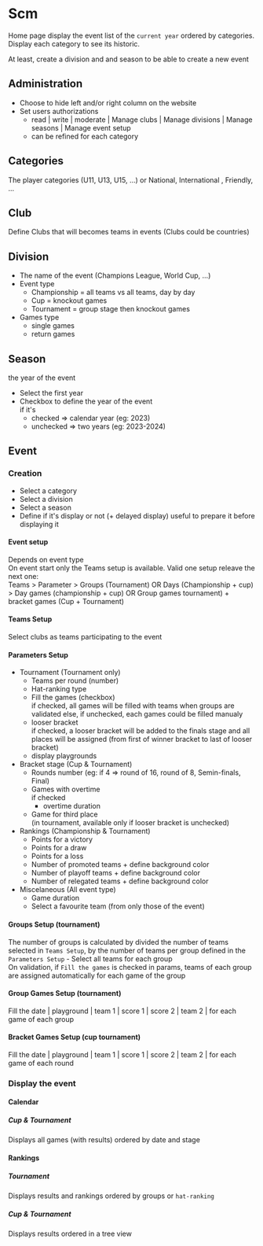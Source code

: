 # Scm
Home page display the event list of the `current year` ordered by categories.  
Display each category to see its historic.

At least, create a division and and season to be able to create a new event

## Administration
- Choose to hide left and/or right column on the website
- Set users authorizations  
    - read | write | moderate | Manage clubs | Manage divisions | Manage seasons | Manage event setup  
    - can be refined for each category

## Categories
The player categories (U11, U13, U15, ...) or National, International , Friendly, ...

## Club
Define Clubs that will becomes teams in events (Clubs could be countries)

## Division
- The name of the event (Champions League, World Cup, ...)
- Event type
    - Championship = all teams vs all teams, day by day
    - Cup = knockout games
    - Tournament = group stage then knockout games
- Games type
    - single games
    - return games

## Season
the year of the event
- Select the first year
- Checkbox to define the year of the event  
    if it's
    - checked => calendar year (eg: 2023)
    - unchecked => two years (eg: 2023-2024)

## Event

### Creation
- Select a category
- Select a division
- Select a season
- Define if it's display or not (+ delayed display)
    useful to prepare it before displaying it

#### Event setup
Depends on event type  
On event start only the Teams setup is available.
Valid one setup releave the next one:  
    Teams 
    > Parameter 
        > Groups (Tournament) OR Days (Championship + cup) 
            > Day games (championship + cup) OR Group games tournament) + bracket games (Cup + Tournament)

#### Teams Setup
Select clubs as teams participating to the event

#### Parameters Setup
- Tournament (Tournament only)
    - Teams per round (number)
    - Hat-ranking type
    - Fill the games (checkbox)  
        if checked, all games will be filled with teams when groups are validated else, if unchecked, each games could be filled manualy
    - looser bracket  
        if checked, a looser bracket will be added to the finals stage and all places will be assigned (from first of winner bracket to last of looser bracket)
    - display playgrounds
- Bracket stage (Cup & Tournament)
    - Rounds number (eg: if 4 => round of 16, round of 8, Semin-finals, Final)
    - Games with overtime  
        if checked
        - overtime duration
    <!-- - Gold goal -->
    <!-- - Silver goal -->
    - Game for third place  
        (in tournament, available only if looser bracket is unchecked)
- Rankings (Championship & Tournament)
    - Points for a victory
    - Points for a draw
    - Points for a loss
    - Number of promoted teams + define background color
    - Number of playoff teams + define background color
    - Number of relegated teams + define background color
    <!-- - Select type of ranking -->
- Miscelaneous (All event type)
    - Game duration
    - Select a favourite team (from only those of the event)

#### Groups Setup (tournament)
The number of groups is calculated by divided the number of teams selected in `Teams Setup`, by the number of teams per group defined in the `Parameters Setup`
    - Select all teams for each group  
On validation, if `Fill the games` is checked in params, teams of each group are assigned automatically for each game of the group 

#### Group Games Setup (tournament)
Fill the date | playground | team 1 | score 1 | score 2 | team 2 | for each game of each group

#### Bracket Games Setup (cup tournament)
Fill the date | playground | team 1 | score 1 | score 2 | team 2 | for each game of each round

### Display the event

#### Calendar

##### Cup & Tournament
Displays all games (with results) ordered by date and stage

<!-- ##### Championship
Displays all games ordered by day or schedule -->

#### Rankings
##### Tournament
Displays results and rankings ordered by groups or `hat-ranking`

##### Cup & Tournament
Displays results ordered in a tree view

<!-- ##### Championship
Displays rankings in a standings table -->



